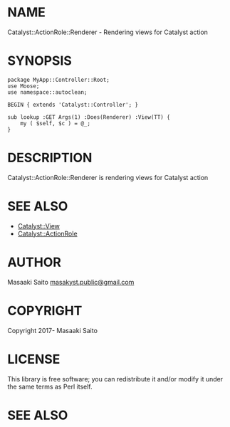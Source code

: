 # NAME

Catalyst::ActionRole::Renderer - Rendering views for Catalyst action

# SYNOPSIS

    package MyApp::Controller::Root;
    use Moose;
    use namespace::autoclean;

    BEGIN { extends 'Catalyst::Controller'; }

    sub lookup :GET Args(1) :Does(Renderer) :View(TT) {
        my ( $self, $c ) = @_;
    }

# DESCRIPTION

Catalyst::ActionRole::Renderer is rendering views for Catalyst action

# SEE ALSO

- [Catalyst::View](https://metacpan.org/pod/Catalyst::View)
- [Catalyst::ActionRole](https://metacpan.org/pod/Catalyst::ActionRole)

# AUTHOR

Masaaki Saito <masakyst.public@gmail.com>

# COPYRIGHT

Copyright 2017- Masaaki Saito

# LICENSE

This library is free software; you can redistribute it and/or modify
it under the same terms as Perl itself.

# SEE ALSO
